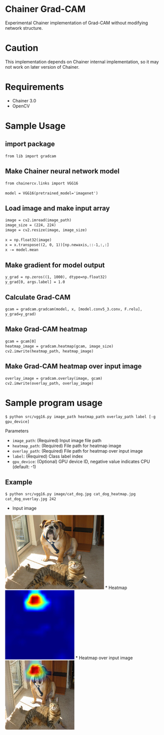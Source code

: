 Chainer Grad-CAM
====

Experimental Chainer implementation of Grad-CAM without modifying network structure.

# Caution

This implementation depends on Chainer internal implementation, so it may not work on later version of Chainer.

# Requirements

* Chainer 3.0
* OpenCV

# Sample Usage

## import package

```
from lib import gradcam
```

## Make Chainer neural network model

```
from chainercv.links import VGG16

model = VGG16(pretrained_model='imagenet')
```

## Load image and make input array

```
image = cv2.imread(image_path)
image_size = (224, 224)
image = cv2.resize(image, image_size)

x = np.float32(image)
x = x.transpose((2, 0, 1))[np.newaxis,::-1,:,:]
x -= model.mean
```

## Make gradient for model output

```
y_grad = np.zeros((1, 1000), dtype=np.float32)
y_grad[0, args.label] = 1.0
```

## Calculate Grad-CAM

```
gcam = gradcam.gradcam(model, x, [model.conv5_3.conv, F.relu], y_grad=y_grad)
```

## Make Grad-CAM heatmap

```
gcam = gcam[0]
heatmap_image = gradcam.heatmap(gcam, image_size)
cv2.imwrite(heatmap_path, heatmap_image)
```

## Make Grad-CAM heatmap over input image

```
overlay_image = gradcam.overlay(image, gcam)
cv2.imwrite(overlay_path, overlay_image)
```

# Sample program usage

```
$ python src/vgg16.py image_path heatmap_path overlay_path label [-g gpu_device]
```

Parameters

* `image_path`: (Required) Input image file path
* `heatmap_path`: (Required) File path for heatmap image
* `overlay_path`: (Required) File path for heatmap over input image
* `label`: (Required) Class label index
* `gpu_device`: (Optional) GPU device ID, negative value indicates CPU (default: -1)

## Example

```
$ python src/vgg16.py image/cat_dog.jpg cat_dog_heatmap.jpg cat_dog_overlay.jpg 242
```

* Input image  
<img src="/image/cat_dog.jpg" width="320px" alt="Input image">
* Heatmap  
<img src="/image/cat_dog_heatmap.jpg"  alt="Heatmap image">
* Heatmap over input image  
<img src="/image/cat_dog_overlay.jpg"  alt="Heatmap over input image">
